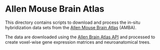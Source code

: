 # Allen Mouse Brain Atlas

This directory contains scripts to download and process the in-situ hybridization data sets from the [Allen Mouse Brain Atlas](https://mouse.brain-map.org) (AMBA). 

The data are downloaded using the [Allen Brain Atlas API](http://help.brain-map.org/display/api/) and processed to create voxel-wise gene expression matrices and neuroanatomical trees.
